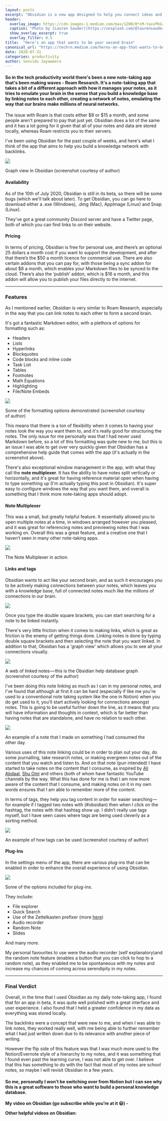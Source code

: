 ```yaml
---
layout: posts
excerpt: "Obsidian is a new app designed to help you connect ideas and notes to each other."
header: 
  overlay_image: https://cdn-images-1.medium.com/max/1200/0*cM-taxvPkGzUg6BZ
  caption: "Photo by [Lauren Sauder](https://unsplash.com/@laurensauderstudio?utm_source=medium&utm_medium=referral) on [Unsplash](https://unsplash.com?utm_source=medium&utm_medium=referral)"
  show_overlay_excerpt: true
  overlay_filter: 0.5 
title:  "Here’s an app that wants to be your second brain"
canonical_url: "https://techrn.medium.com/heres-an-app-that-wants-to-be-your-second-brain-bf321d682309"
date: 2020-07-31  
categories: productivity
author: Senvidu Jayaweera
---
```

#### So in the tech productivity world there's been a new note-taking app that's been making waves - Roam Research. It's a note-taking app that takes a bit of a different approach with how it manages your notes, as it tries to emulate your brain in the sense that you build a knowledge base by linking notes to each other, creating a network of notes, emulating the way that our brains make millions of neural networks.

The issue with Roam is that costs either $8 or $15 a month, and some people aren't prepared to pay that just yet. Obsidian does a lot of the same and it has a lot going for it given that all of your notes and data are stored locally, whereas Roam restricts you to their servers.

I've been using Obsidian for the past couple of weeks, and here's what I think of the app that aims to help you build a knowledge network with backlinks.

![](https://cdn-images-1.medium.com/max/1200/1*LvKVVis7UjVthvur6jMn0A.png)

Graph view in Obsidian (screenshot courtesy of author)

#### Availability

As of the 10th of July 2020, Obsidian is still in its beta, so there will be some bugs (which we'll talk about later). To get Obsidian, you can go here to download either a .exe (Windows), .dmg (Mac), AppImage (Linux) and Snap (Linux).

They've got a great community Discord server and have a Twitter page, both of which you can find links to on their website.

#### **Pricing**

In terms of pricing, Obsidian is free for personal use, and there’s an optional 25 dollars a month cost if you want to support the development, and after that there’s the $50 a month licence for commercial use. There are also certain addons that you can pay for, with those being a sync addon for about $8 a month, which enables your Markdown files to be synced to the cloud. There’s also the ‘publish’ addon, which is $16 a month, and this addon will allow you to publish your files directly to the internet.

---

### Features

As I mentioned earlier, Obsidian is very similar to Roam Research, especially in the way that you can link notes to each other to form a second brain.

It's got a fantastic Markdown editor, with a plethora of options for formatting such as:

-   Headers
-   Lists
-   Hyperlinks
-   Blockquotes
-   Code blocks and inline code
-   Task List
-   Tables
-   Footnotes
-   Math Equations
-   Highlighting
-   File/Note Embeds

![](https://cdn-images-1.medium.com/max/1200/1*r50VCOXe_HrNl6Ys6wbR_A.png)

Some of the formatting options demonstrated (screenshot courtesy of author)

This means that there is a ton of flexibility when it comes to having your notes look the way you want them to, and it's really good for structuring the notes. The only issue for me personally was that I had never used Markdown before, so a lot of this formatting was quite new to me, but this is an issue I was able to get over very quickly given that Obsidian has a comprehensive help guide that comes with the app (it's actually in the screenshot above).

There's also exceptional window management in the app, with what they call the **note multiplexer**. It has the ability to have notes split vertically or horizontally, and it's great for having reference material open when having to type something up (I'm actually typing this post in Obsidian). It's super easy to configure windows the way that you want them, and overall is something that I think more note-taking apps should adopt.

#### Note Multiplexer

This was a small, but greatly helpful feature. It essentially allowed you to open multiple notes at a time, in windows arranged however you pleased, and it was great for referencing notes and previewing notes that I was working on. Overall this was a great feature, and a creative one that I haven’t seen in many other note-taking apps.

![](https://cdn-images-1.medium.com/max/1200/1*0Zb2yRnatkpNJ23V838WCw.png)

The Note Multiplexer in action.

#### Links and tags

Obsidian wants to act like your second brain, and as such it encourages you to be actively making connections between your notes, which leaves you with a knowledge base, full of connected notes much like the millions of connections in our brain.

![](https://cdn-images-1.medium.com/max/1200/1*KG-7gwdlONa4Dw_hPTl39Q.png)

Once you type the double square brackets, you can start searching for a note to be linked instantly.

There's very little friction when it comes to making links, which is great as friction is the enemy of getting things done. Linking notes is done by typing double square brackets and then selecting the note that you want linked. In addition to that, Obsidian has a 'graph view' which allows you to see all your connections visually.

![](https://cdn-images-1.medium.com/max/1200/1*pwayq6wO33E1-SWdXDQ4cw.png)

A web of linked notes — this is the Obsidian help database graph (screenshot courtesy of the author)

I've been doing this note linking as much as I can in my personal notes, and I've found that although at first it can be hard (especially if like me you're used to a conventional note taking system like the one in Notion) when you do get used to it, you'll start actively looking for connections amongst notes. This is going to be useful further down the line, as it means that you will have information and thoughts in context, which is far better than having notes that are standalone, and have no relation to each other.

![](https://cdn-images-1.medium.com/max/1200/1*ku3Z2VEzdsH-V3_tCRKi7Q.png)

An example of a note that I made on something I had consumed the other day.

Various uses of this note linking could be in order to plan out your day, do some journalling, take research notes, or making evergreen notes out of the content that you watch and listen to. And on that note (pun intended) I have started to take notes on the content that I consume, as inspired by [Ali Abdaal](https://medium.com/u/b6cdcdab26dd), [Shu Omi](https://medium.com/u/29553fe574a5) and others (both of whom have fantastic YouTube channels by the way. What this has done for me is that I am now more aware of the content that I consume, and making notes on it in my own words ensures that I am able to remember more of the content.

In terms of tags, they help you tag content in order for easier searching — for example if I tagged two notes with (#obsidian) then when I click on the hashtag, the notes with that hashtag show up. I didn’t really use tags myself, but I have seen cases where tags are being used cleverly as a sorting method.

![](https://cdn-images-1.medium.com/max/1200/1*Ab_htBpCAdb5xnY5NtlbiQ.png)

An example of how tags can be used (screenshot courtesy of author)

#### Plug-Ins

In the settings menu of the app, there are various plug-ins that can be enabled in order to enhance the overall experience of using Obsidian.

![](https://cdn-images-1.medium.com/max/1200/1*v6ZQ5tZEJf63PZv5w7r9nA.png)

Some of the options included for plug-ins.

They include:

-   File explorer
-   Quick Search
-   Use of the Zettelkasten prefixer (more [here](https://zettelkasten.de/posts/your-first-note/#:~:text=The%20Zettelkasten%20Method%20is%20an,you%20have%20to%20start%20somewhere.))
-   Audio recorder
-   Random Note
-   Slides

And many more.

My personal favourites to use were the audio recorder (self explanatory)and the random note feature (enables a button that you can click to hop to a random note), as they enabled me to be spontaneous with my notes and increase my chances of coming across serendipity in my notes.

---

### Final Verdict

Overall, in the time that I used Obsidian as my daily note-taking app, I found that for an app in beta, it was quite well polished with a great interface and user experience. I also found that I held a greater confidence in my data as everything was stored locally.

The backlinks were a concept that were new to me, and when I was able to link notes, they worked really well, with me being able to further remember what I had just written down due to its relevance with another piece of writing.

However the flip side of this feature was that I was much more used to the Notion/Evernote style of a hierarchy to my notes, and it was something that I found even past the learning curve, I was not able to get over. I believe that this has something to do with the fact that most of my notes are school notes, so maybe I will revisit Obsidian in a few years.

#### So me, personally I won’t be switching over from Notion but I can see why this is a great software to those who want to build a personal knowledge database.

**My video on Obsidian (go subscribe while you’re at it 😃) -**

**Other helpful videos on Obsidian:**
